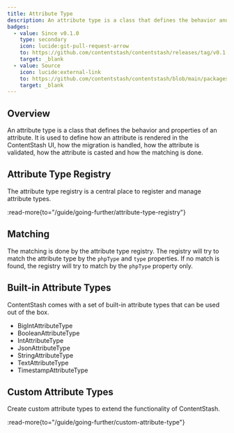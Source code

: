 ```yaml
---
title: Attribute Type
description: An attribute type is a class that defines the behavior and properties of an attribute.
badges:
  - value: Since v0.1.0
    type: secondary
    icon: lucide:git-pull-request-arrow
    to: https://github.com/contentstash/contentstash/releases/tag/v0.1.0
    target: _blank
  - value: Source
    icon: lucide:external-link
    to: https://github.com/contentstash/contentstash/blob/main/packages/core/src/Attribute/
    target: _blank
---
```


## Overview

An attribute type is a class that defines the behavior and properties of an attribute. It is used to define how an attribute is rendered in the ContentStash UI, how the migration is handled, how the attribute is validated, how the attribute is casted and how the matching is done.

## Attribute Type Registry

The attribute type registry is a central place to register and manage attribute types.

:read-more{to="/guide/going-further/attribute-type-registry"}

## Matching

The matching is done by the attribute type registry. The registry will try to match the attribute type by the `phpType` and `type` properties. If no match is found, the registry will try to match by the `phpType` property only.

## Built-in Attribute Types

ContentStash comes with a set of built-in attribute types that can be used out of the box.

- BigIntAttributeType
- BooleanAttributeType
- IntAttributeType
- JsonAttributeType
- StringAttributeType
- TextAttributeType
- TimestampAttributeType

## Custom Attribute Types

Create custom attribute types to extend the functionality of ContentStash.

:read-more{to="/guide/going-further/custom-attribute-type"}
